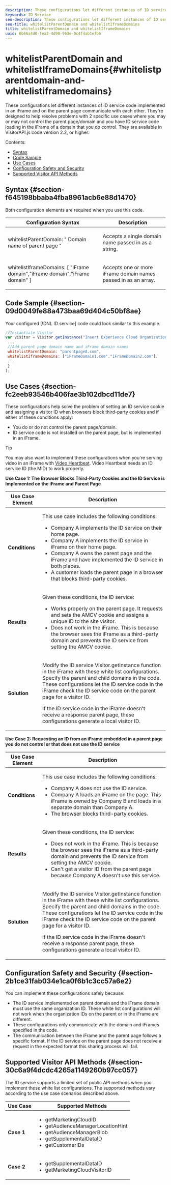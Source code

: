 ```yaml
---
description: These configurations let different instances of ID service code implemented in an iFrame and on the parent page communicate with each other. They're designed to help resolve problems with 2 specific use cases where you may or may not control the parent page/domain and you have ID service code loading in the iFrame of a domain that you do control. They are available in VisitorAPI.js code version 2.2, or higher.
keywords: ID Service
seo-description: These configurations let different instances of ID service code implemented in an iFrame and on the parent page communicate with each other. They're designed to help resolve problems with 2 specific use cases where you may or may not control the parent page/domain and you have ID service code loading in the iFrame of a domain that you do control. They are available in VisitorAPI.js code version 2.2, or higher.
seo-title: whitelistParentDomain and whitelistIframeDomains
title: whitelistParentDomain and whitelistIframeDomains
uuid: 6b66a4d0-fea2-4d98-963e-0c4f4ab1efb6
---
```


# whitelistParentDomain and whitelistIframeDomains{#whitelistparentdomain-and-whitelistiframedomains}

These configurations let different instances of ID service code implemented in an iFrame and on the parent page communicate with each other. They're designed to help resolve problems with 2 specific use cases where you may or may not control the parent page/domain and you have ID service code loading in the iFrame of a domain that you do control. They are available in VisitorAPI.js code version 2.2, or higher.

Contents:

<ul class="simplelist"> 
 <li> <a href="../../mcvid-library/mcvid-function-vars/mcvid-whitelistdomain.md#section-f645198bbaba4fba8961acb6e88d1470" format="dita" scope="local"> Syntax </a> </li> 
 <li> <a href="../../mcvid-library/mcvid-function-vars/mcvid-whitelistdomain.md#section-09d0049fe88a473baa69d404c50bf8ae" format="dita" scope="local"> Code Sample </a> </li> 
 <li> <a href="../../mcvid-library/mcvid-function-vars/mcvid-whitelistdomain.md#section-fc2eeb93546b406fae3b102dbcd11de7" format="dita" scope="local"> Use Cases </a> </li> 
 <li> <a href="../../mcvid-library/mcvid-function-vars/mcvid-whitelistdomain.md#section-2b1ce31fab034e1ca0f6b1c3cc57a6e2" format="dita" scope="local"> Configuration Safety and Security </a> </li> 
 <li> <a href="../../mcvid-library/mcvid-function-vars/mcvid-whitelistdomain.md#section-30c6a9f4dcdc4265a1149260b97cc057" format="dita" scope="local"> Supported Visitor API Methods </a> </li> 
</ul>

## Syntax {#section-f645198bbaba4fba8961acb6e88d1470}

Both configuration elements are required when you use this code.

<table id="table_237108A4D40F4AAC981D0060BA68F881"> 
 <thead> 
  <tr> 
   <th colname="col1" class="entry"> Configuration Syntax </th> 
   <th colname="col2" class="entry"> Description </th> 
  </tr> 
 </thead>
 <tbody> 
  <tr> 
   <td colname="col1"> <p> <span class="codeph"> whitelistParentDomain: " <span class="varname"> Domain name of parent page </span>" </span> </p> </td> 
   <td colname="col2"> <p>Accepts a single domain name passed in as a string. </p> </td> 
  </tr> 
  <tr> 
   <td colname="col1"> <p> <span class="codeph"> whitelistIframeDomains: [ <span class="varname"> "iFrame domain","iFrame domain","iFrame domain" </span>] </span> </p> </td> 
   <td colname="col2"> <p>Accepts one or more iFrame domain names passed in as an array. </p> </td> 
  </tr> 
 </tbody> 
</table>

## Code Sample {#section-09d0049fe88a473baa69d404c50bf8ae}

Your configured [!DNL ID service] code could look similar to this example.

```js
//Instantiate Visitor 
var visitor = Visitor.getInstance("Insert Experience Cloud Organization ID here",{ 
 ... 
 //Add parent page domain name and iFrame domain names 
 whitelistParentDomain: "parentpageA.com", 
 whitelistIframeDomains: ["iFrameDomain1.com","iFrameDomain2.com"], 
 ... 
 } 
);
```

## Use Cases {#section-fc2eeb93546b406fae3b102dbcd11de7}

These configurations help solve the problem of setting an ID service cookie and assigning a visitor ID when browsers block third-party cookies and if either of these conditions apply:

* You do or do not control the parent page/domain. 
* ID service code is not installed on the parent page, but is implemented in an iFrame.

>[!TIP]
>
>You may also want to implement these configurations when you're serving video in an iFrame with [Video Heartbeat](https://marketing.adobe.com/resources/help/en_US/sc/appmeasurement/hbvideo/). Video Heartbeat needs an ID service ID (the MID) to work properly.

**Use Case 1: The Browser Blocks Third-Party Cookies and the ID Service is Implemented on the iFrame and Parent Page**

<table id="table_B479AA96DBE64685A253A6DF98D81B31"> 
 <thead> 
  <tr> 
   <th colname="col1" class="entry"> Use Case Element </th> 
   <th colname="col2" class="entry"> Description </th> 
  </tr> 
 </thead>
 <tbody> 
  <tr> 
   <td colname="col1"> <p> <b>Conditions</b> </p> </td> 
   <td colname="col2"> <p>This use case includes the following conditions: </p> <p> 
     <ul id="ul_DC748846585745B0AB74398D82BDA53A"> 
      <li id="li_6E04CF0B6A204B4D8856656B0C9EF2A5">Company A implements the ID service on their home page. </li> 
      <li id="li_B53AE0F0C69844E7B6C4D3464C57883B">Company A implements the ID service in iFrame on their home page. </li> 
      <li id="li_07E0A6D7BEB140E4B9FB6C7B9629B860">Company A owns the parent page and the iFrame and have implemented the ID service in both places. </li> 
      <li id="li_76967BD69DDB40A8A9C915DADC58AC62">A customer loads the parent page in a browser that blocks third-party cookies. </li> 
     </ul> </p> </td> 
  </tr> 
  <tr> 
   <td colname="col1"> <p> <b>Results</b> </p> </td> 
   <td colname="col2"> <p>Given these conditions, the ID service: </p> <p> 
     <ul id="ul_12356701501E40DFA57903494FFE58F7"> 
      <li id="li_B57EDF1B0762486F95FA6526C047390C">Works properly on the parent page. It requests and sets the AMCV cookie and assigns a unique ID to the site visitor. </li> 
      <li id="li_BA9F42C759E747EAAE14DD3FBB6130A5">Does not work in the iFrame. This is because the browser sees the iFrame as a third-party domain and prevents the ID service from setting the AMCV cookie. </li> 
     </ul> </p> </td> 
  </tr> 
  <tr> 
   <td colname="col1"> <p> <b>Solution</b> </p> </td> 
   <td colname="col2"> <p>Modify the ID service <span class="codeph"> Visitor.getInstance </span> function in the iFrame with these white list configurations. Specify the parent and child domains in the code. These configurations let the ID service code in the iFrame check the ID service code on the parent page for a visitor ID. </p> <p>If the ID service code in the iFrame doesn't receive a response parent page, these configurations generate a local visitor ID. </p> </td> 
  </tr> 
 </tbody> 
</table>

**Use Case 2: Requesting an ID from an iFrame embedded in a parent page you do not control or that does not use the ID service**

<table id="table_1F21710F9D5F493BA6BA5974F2966DF4"> 
 <thead> 
  <tr> 
   <th colname="col1" class="entry"> Use Case Element </th> 
   <th colname="col2" class="entry"> Description </th> 
  </tr> 
 </thead>
 <tbody> 
  <tr> 
   <td colname="col1"> <p> <b>Conditions</b> </p> </td> 
   <td colname="col2"> <p>This use case includes the following conditions: </p> <p> 
     <ul id="ul_356E8FB0B1D14F46A844FE5281967E28"> 
      <li id="li_1285D945361842268B46FB492A3B5AA5">Company A does not use the ID service. </li> 
      <li id="li_880D6D473F8342FF9BB49FCE111FD61A">Company A loads an iFrame on the page. This iFrame is owned by Company B and loads in a separate domain than Company A. </li> 
      <li id="li_7988F0272B094FE0B398006AD4E6F81B">The browser blocks third-party cookies. </li> 
     </ul> </p> </td> 
  </tr> 
  <tr> 
   <td colname="col1"> <p> <b>Results</b> </p> </td> 
   <td colname="col2"> <p>Given these conditions, the ID service: </p> <p> 
     <ul id="ul_A92D90896E5A42C5804AC5CE83E8EB25"> 
      <li id="li_9734EA9C5D9D4F908DE783188C9E5530">Does not work in the iFrame. This is because the browser sees the iFrame as a third-party domain and prevents the ID service from setting the AMCV cookie. </li> 
      <li id="li_3F4BE9048E774902A867D67E5A80674D">Can't get a visitor ID from the parent page because Company A doesn't use this service. </li> 
     </ul> </p> </td> 
  </tr> 
  <tr> 
   <td colname="col1"> <p> <b>Solution</b> </p> </td> 
   <td colname="col2"> <p>Modify the ID service <span class="codeph"> Visitor.getInstance </span> function in the iFrame with these white list configurations. Specify the parent and child domains in the code. These configurations let the ID service code in the iFrame check the ID service code on the parent page for a visitor ID. </p> <p>If the ID service code in the iFrame doesn't receive a response parent page, these configurations generate a local visitor ID. </p> </td> 
  </tr> 
 </tbody> 
</table>

## Configuration Safety and Security {#section-2b1ce31fab034e1ca0f6b1c3cc57a6e2}

You can implement these configurations safely because:

* The ID service implemented on parent domain and the iFrame domain must use the same organization ID. These white list configurations will not work when the organization IDs on the parent or in the iFrame are different. 
* These configurations only communicate with the domain and iFrames specified in the code. 
* The communication between the iFrame and the parent page follows a specific format. If the ID service on the parent page does not receive a request in the expected format this sharing process will fail.

## Supported Visitor API Methods {#section-30c6a9f4dcdc4265a1149260b97cc057}

The ID service supports a limited set of public API methods when you implement these white list configurations. The supported methods vary according to the use case scenarios described above.

<table id="table_0FF9E529FD1C43A8A3B2B0D789C8E83C"> 
 <thead> 
  <tr> 
   <th colname="col1" class="entry"> Use Case </th> 
   <th colname="col2" class="entry"> Supported Methods </th> 
  </tr> 
 </thead>
 <tbody> 
  <tr> 
   <td colname="col1"> <p> <b>Case 1</b> </p> </td> 
   <td colname="col2"> <p> 
     <ul id="ul_99FAC8608F4C4B39805EEAA6297DB771"> 
      <li id="li_B13F6C4119F44F17963794B1E2046B1F"> <span class="codeph"> getMarketingCloudID </span> </li> 
      <li id="li_9C1B5C00A17F467CAB7EFE5F0D040777"> <span class="codeph"> getAudienceManagerLocationHint </span> </li> 
      <li id="li_30D4608F4C3849659FCBA97D88A10F0C"> <span class="codeph"> getAudienceManagerBlob </span> </li> 
      <li id="li_BA359596C80147EEA89CABCE83F123CA"> <span class="codeph"> getSupplementalDataID </span> </li> 
      <li id="li_26774089B6854CD6A3216043B6EEA01B"> <span class="codeph"> getCustomerIDs </span> </li> 
     </ul> </p> </td> 
  </tr> 
  <tr> 
   <td colname="col1"> <p> <b>Case 2</b> </p> </td> 
   <td colname="col2"> <p> 
     <ul id="ul_CCAD7E362E7F4DAB9D5C3E166EEE6BDD"> 
      <li id="li_1F0B006BAD044ECBA5604625DE411E84"> <span class="codeph"> getSupplementalDataID </span> </li> 
      <li id="li_C6022223C8314B9C923202207C7472EA"> <span class="codeph"> getMarketingCloudVisitorID </span> </li> 
     </ul> </p> </td> 
  </tr> 
 </tbody> 
</table>

